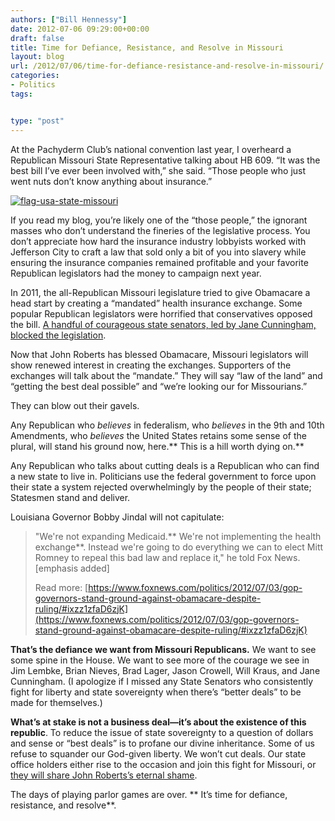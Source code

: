 ```yaml
---
authors: ["Bill Hennessy"]
date: 2012-07-06 09:29:00+00:00
draft: false
title: Time for Defiance, Resistance, and Resolve in Missouri
layout: blog
url: /2012/07/06/time-for-defiance-resistance-and-resolve-in-missouri/
categories:
- Politics
tags:


type: "post"
---
```


At the Pachyderm Club’s national convention last year, I overheard a Republican Missouri State Representative talking about HB 609. “It was the best bill I’ve ever been involved with,” she said. “Those people who just went nuts don’t know anything about insurance.”

 

[![flag-usa-state-missouri](https://ludicrite.files.wordpress.com/2012/07/flag-usa-state-missouri_thumb.gif)
](https://ludicrite.files.wordpress.com/2012/07/flag-usa-state-missouri.gif)

 

If you read my blog, you’re likely one of the “those people,” the ignorant masses who don’t understand the fineries of the legislative process. You don’t appreciate how hard the insurance industry lobbyists worked with Jefferson City to craft a law that sold only a bit of you into slavery while ensuring the insurance companies remained profitable and your favorite Republican legislators had the money to campaign next year. 

 

In 2011, the all-Republican Missouri legislature tried to give Obamacare a head start by creating a “mandated” health insurance exchange. Some popular Republican legislators were horrified that conservatives opposed the bill. [A handful of courageous state senators, led by Jane Cunningham, blocked the legislation](https://news.heartland.org/newspaper-article/2011/07/25/missouri-scraps-show-me-health-insurance-exchange-act). 

 

Now that John Roberts has blessed Obamacare, Missouri legislators will show renewed interest in creating the exchanges. Supporters of the exchanges will talk about the “mandate.” They will say “law of the land” and “getting the best deal possible” and “we’re looking our for Missourians.”

 

They can blow out their gavels.

 

Any Republican who _believes_ in federalism, who _believes_ in the 9th and 10th Amendments, who _believes_ the United States retains some sense of the plural, will stand his ground now, here.** This is a hill worth dying on.**

 

Any Republican who talks about cutting deals is a Republican who can find a new state to live in. Politicians use the federal government to force upon their state a system rejected overwhelmingly by the people of their state; Statesmen stand and deliver.

 

Louisiana Governor Bobby Jindal will not capitulate:

 

>   
> 
> "We're not expanding Medicaid.** We're not implementing the health exchange**. Instead we're going to do everything we can to elect Mitt Romney to repeal this bad law and replace it," he told Fox News. [emphasis added]
> 
>    
> 
> Read more: [https://www.foxnews.com/politics/2012/07/03/gop-governors-stand-ground-against-obamacare-despite-ruling/#ixzz1zfaD6zjK](https://www.foxnews.com/politics/2012/07/03/gop-governors-stand-ground-against-obamacare-despite-ruling/#ixzz1zfaD6zjK)
> 
> 

 

**That’s the defiance we want from Missouri Republicans.** We want to see some spine in the House. We want to see more of the courage we see in Jim Lembke, Brian Nieves, Brad Lager, Jason Crowell, Will Kraus, and Jane Cunningham. (I apologize if I missed any State Senators who consistently fight for liberty and state sovereignty when there’s “better deals” to be made for themselves.)

 

**What’s at stake is not a business deal—it’s about the existence of this republic**. To reduce the issue of state sovereignty to a question of dollars and sense or “best deals” is to profane our divine inheritance. Some of us refuse to squander our God-given liberty. We won’t cut deals. Our state office holders either rise to the occasion and join this fight for Missouri, or [they will share John Roberts’s eternal shame](https://hennessysview.com/2012/07/01/john-roberts-switched-his-vote-under-outside-pressure/). 

 

The days of playing parlor games are over. ** It’s time for defiance, resistance, and resolve**.
